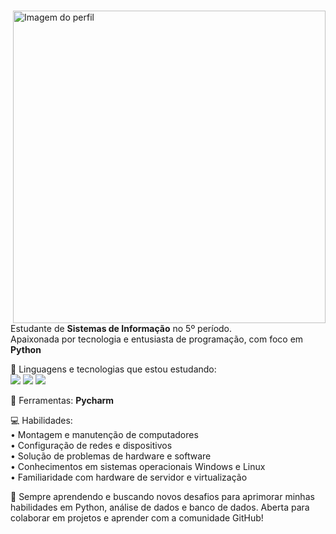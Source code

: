 
 <div style="display: flex; justify-content: center; align-items: center; height: 100vh;">
  <div>
    <img src="https://cdn.dribbble.com/users/5448869/screenshots/11964344/media/7c1a55db92d1d015c51ad7595a2b82ff.png?compress=1&resize=800x600&vertical=top" min-width="500px" max-width="500px" width="500px" align="right" alt="Imagem do perfil">
    <p align="left"> 
      Estudante de <strong>Sistemas de Informação</strong> no 5º período.<br>
      Apaixonada por tecnologia e entusiasta de programação, com foco em <strong>Python</strong>
    </p>
    <p align="left">
      🦄 Linguagens e tecnologias que estou estudando:<br>  
      <img src="https://img.shields.io/badge/Python-14354C?style=for-the-badge&logo=python&logoColor=white" /> 
      <img src="https://img.shields.io/badge/Scrum-FF0000?style=for-the-badge&logo=scrum&logoColor=black" /> 
      <img src="https://img.shields.io/badge/Linux-ffa500?style=for-the-badge&logo=linux&logoColor=black" /> 
    </p>
    <p align="left">
      💼 Ferramentas: <strong>Pycharm</strong>
    </p>
    <p align="left">
      💻 Habilidades: <br>
      • Montagem e manutenção de computadores <br>
      • Configuração de redes e dispositivos <br>
      • Solução de problemas de hardware e software <br>
      • Conhecimentos em sistemas operacionais Windows e Linux <br>
      • Familiaridade com hardware de servidor e virtualização
    </p>
    <p align="left">
      🌱 Sempre aprendendo e buscando novos desafios para aprimorar minhas habilidades em Python, análise de dados e banco de dados. Aberta para colaborar em projetos e aprender com a comunidade GitHub!
    </p>

 </div>
</div>
